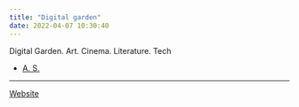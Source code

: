 ```yaml
---
title: "Digital garden"
date: 2022-04-07 10:30:40
---
```


Digital Garden. Art. Cinema. Literature. Tech



- [A. S.](as)



---

[Website](https://raghug.com/)